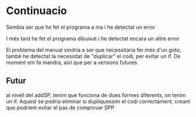 Continuacio
===========

Sembla ser que he fet el programa a ma i he detectat un error

I més tard he fet el programa dibuixat i he detectat encara un altre error

El problema del manual vindria a ser que necessitaria fer més d'un goto, també he detectat la necessitat de "duplicar" el codi, per evitar un if. De moment em fa mandra, així que per a versions futures.

Futur
-----

al nivell del addSP, tenim que funciona de dues formes diferents, on tenim un if.
Aquest se podria eliminar si dupliquessim el codi correctament, creant que podriem evitar el pas de comprovar SPP
